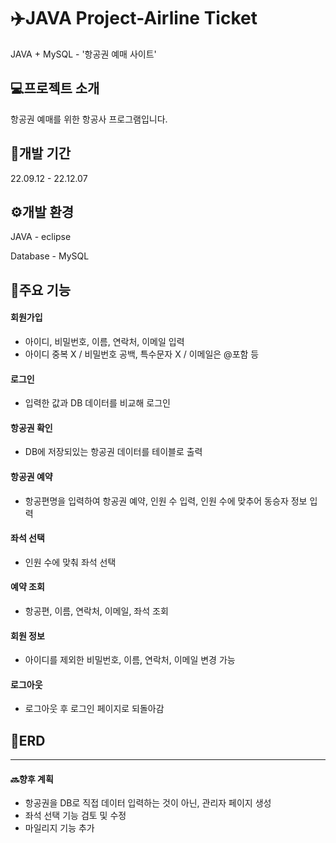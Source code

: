 # ✈️JAVA Project-Airline Ticket
JAVA + MySQL - '항공권 예매 사이트'     

## 💻프로젝트 소개
항공권 예매를 위한 항공사 프로그램입니다.

## 📆개발 기간
22.09.12 - 22.12.07

## ⚙️개발 환경
JAVA - eclipse

Database - MySQL

## 📌주요 기능

####  회원가입
- 아이디, 비밀번호, 이름, 연락처, 이메일 입력
- 아이디 중복 X / 비밀번호 공백, 특수문자 X / 이메일은 @포함 등
####  로그인
- 입력한 값과 DB 데이터를 비교해 로그인 
####  항공권 확인
- DB에 저장되있는 항공권 데이터를 테이블로 출력
####  항공권 예약
- 항공편명을 입력하여 항공권 예약, 인원 수 입력, 인원 수에 맞추어 동승자 정보 입력
####  좌석 선택
- 인원 수에 맞춰 좌석 선택
####  예약 조회
- 항공편, 이름, 연락처, 이메일, 좌석 조회
####  회원 정보
- 아이디를 제외한 비밀번호, 이름, 연락처, 이메일 변경 가능
####  로그아웃
- 로그아웃 후 로그인 페이지로 되돌아감
  
## 🧾ERD


--- 
#### 🔜향후 계획
- 항공권을 DB로 직접 데이터 입력하는 것이 아닌, 관리자 페이지 생성
- 좌석 선택 기능 검토 및 수정
- 마일리지 기능 추가
